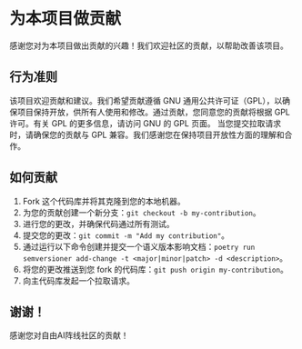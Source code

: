 # 为本项目做贡献
感谢您对为本项目做出贡献的兴趣！我们欢迎社区的贡献，以帮助改善该项目。

## 行为准则

该项目欢迎贡献和建议。我们希望贡献遵循 GNU 通用公共许可证（GPL），以确保项目保持开放，供所有人使用和修改。通过贡献，您同意您的贡献将根据 GPL 许可。有关 GPL 的更多信息，请访问 GNU 的 GPL 页面。
当您提交拉取请求时，请确保您的贡献与 GPL 兼容。我们感谢您在保持项目开放性方面的理解和合作。

## 如何贡献

1. Fork 这个代码库并将其克隆到您的本地机器。
2. 为您的贡献创建一个新分支：`git checkout -b my-contribution`。
3. 进行您的更改，并确保代码通过所有测试。
4. 提交您的更改：`git commit -m "Add my contribution"`。
5. 通过运行以下命令创建并提交一个语义版本影响文档：`poetry run semversioner add-change -t <major|minor|patch> -d <description>`。
6. 将您的更改推送到您 fork 的代码库：`git push origin my-contribution`。
7. 向主代码库发起一个拉取请求。

## 谢谢！
感谢您对自由AI阵线社区的贡献！
